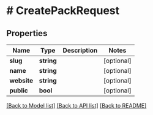 # # CreatePackRequest

## Properties

Name | Type | Description | Notes
------------ | ------------- | ------------- | -------------
**slug** | **string** |  | [optional]
**name** | **string** |  | [optional]
**website** | **string** |  | [optional]
**public** | **bool** |  | [optional]

[[Back to Model list]](../../README.md#models) [[Back to API list]](../../README.md#endpoints) [[Back to README]](../../README.md)
